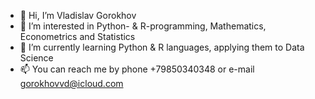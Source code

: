 - 👋 Hi, I’m Vladislav Gorokhov
- 👀 I’m interested in Python- & R-programming, Mathematics, Econometrics and Statistics
- 🌱 I’m currently learning Python & R languages, applying them to Data Science
- 📫 You can reach me by phone +79850340348 or e-mail gorokhovvd@icloud.com

<!---
VladOnMyOwn/VladOnMyOwn is a ✨ special ✨ repository because its `README.md` (this file) appears on your GitHub profile.
You can click the Preview link to take a look at your changes.
--->
